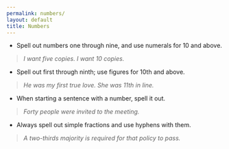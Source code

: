 ```yaml
---
permalink: numbers/
layout: default
title: Numbers
---
```


* Spell out numbers one through nine, and use numerals for 10 and above.

> _I want five copies.  I want 10 copies._

* Spell out first through ninth; use figures for 10th and above.

> _He was my first true love.  She was 11th in line._

* When starting a sentence with a number, spell it out.

> _Forty people were invited to the meeting._

* Always spell out simple fractions and use hyphens with them.

> _A two-thirds majority is required for that policy to pass._
